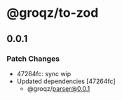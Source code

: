 # @groqz/to-zod

## 0.0.1

### Patch Changes

- 47264fc: sync wip
- Updated dependencies [47264fc]
  - @groqz/parser@0.0.1
